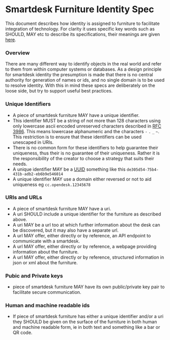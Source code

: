 # Smartdesk Furniture Identity Spec

This document describes how identity is assigned to furniture to facilitate integration of technology. For clarity it uses specific key words such as SHOULD, MAY etc to describe its specifications, their meanings are given [here](key_word_definitions.md).

### Overview

There are many different way to identify objects in the real world and refer to them from within computer systems or databases. As a design principle for smartdesk identity the presumption is made that there is no central authority for generation of names or ids, and no single domain is to be used to resolve identity. With this in mind these specs are deliberately on the loose side, but try to support useful best practices.


### Unique Identifiers

- A piece of smartdesk furniture MAY have a unique identifier. 
- This identifier MUST be a string of not more than 128 characters using only lowercase ascii encoded unreserved characters described in [RFC 3986](http://tools.ietf.org/html/rfc3986#section-2.3). This means lowercase alphanumeric and the characters `-`  `.`  `_`  `~`. This restriction is to ensure that these identifiers can be used unescaped in URIs.
- There is no common form for these identifiers to help guarantee their uniqueness, thus their is no guarantee of their uniqueness. Rather it is the responsibility of the creator to choose a strategy that suits their needs.
- A unique identifier MAY be a [UUID](https://en.wikipedia.org/wiki/Universally_unique_identifier) something like this `de305d54-75b4-431b-adb2-eb6b9e546014`
- A unique identifier MAY use a domain either reversed or not to aid uniqueness eg `cc.opendesk.12345678`


### URIs and URLs

- A piece of smartdesk furniture MAY have a uri.
- A uri SHOULD include a unique identifier for the furniture as described above.
- A uri MAY be a url too at which further information about the desk can be discovered, but it may also have a separate url.
- A url MAY offer, either directly or by reference,  an API endpoint to communicate with a smartdesk.
- A url MAY offer, either directly or by reference,  a webpage providing information about the furniture.
- A url MAY offer, either directly or by reference,  structured information in json or xml about the furniture.


### Pubic and Private keys

-  piece of smartdesk furniture MAY have its own public/private key pair to facilitate secure communication.


### Human and machine readable ids

- If piece of smartdesk furniture has either a unique identifier and/or a uri they SHOULD be given on the surface of the furniture in both human and machine readable form, ie in both text and something like a bar or QR code.